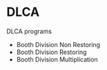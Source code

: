 # DLCA
DLCA programs

- Booth Division Non Restoring
- Booth Division Restoring
- Booth Division Multiplication
